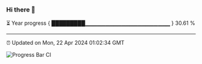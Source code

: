 ### Hi there 👋

⏳ Year progress { █████████▁▁▁▁▁▁▁▁▁▁▁▁▁▁▁▁▁▁▁▁▁ } 30.61 %

---

⏰ Updated on Mon, 22 Apr 2024 01:02:34 GMT

![Progress Bar CI](https://github.com/liununu/liununu/workflows/Progress%20Bar%20CI/badge.svg)
